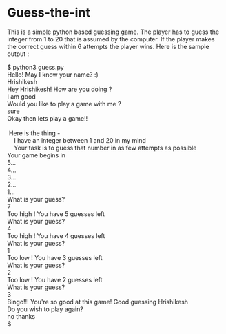 # Guess-the-int

This is a simple python based guessing game. The player has to guess the integer from 1 to 20 that is assumed by the computer. If the player makes the correct guess within 6 attempts the player wins.
Here is the sample output :

$ python3 guess.py<br/> 
Hello! May I know your name? :)<br/> 
Hrishikesh<br/>
Hey Hrishikesh! How are you doing ?<br/> 
I am good<br/>
Would you like to play a game with me ?<br/> 
sure<br/>
Okay then lets play a game!!<br/> 
<br/>
&nbsp;Here is the thing -<br/> 
&nbsp;&nbsp;&nbsp;&nbsp;I have an integer between 1 and 20 in my mind<br/>
&nbsp;&nbsp;&nbsp;&nbsp;Your task is to guess that number in as few attempts as possible<br/>
Your game begins in<br/> 
5...<br/>
4...<br/>
3...<br/>
2...<br/>
1...<br/>
What is your guess?<br/>
7<br/>
Too high ! You have 5 guesses left<br/>
What is your guess?<br/>
4<br/>
Too high ! You have 4 guesses left<br/>
What is your guess?<br/>
1<br/>
Too low ! You have 3 guesses left<br/>
What is your guess?<br/>
2<br/>
Too low ! You have 2 guesses left<br/>
What is your guess?<br/>
3<br/>
Bingo!!! You're so good at this game! Good guessing Hrishikesh<br/>
Do you wish to play again?<br/>
no thanks<br/>
$<br/>
